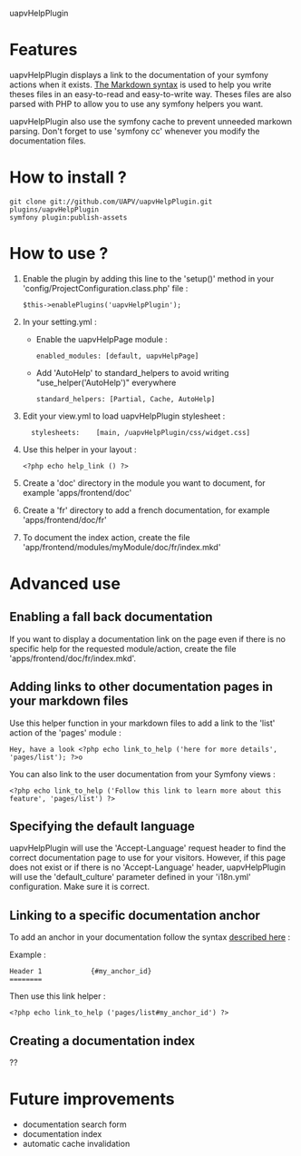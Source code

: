 uapvHelpPlugin

Features
========

uapvHelpPlugin displays a link to the documentation of your symfony actions when
it exists. [The Markdown syntax][1] is used to help you write theses files in an
easy-to-read and easy-to-write way. Theses files are also parsed with PHP to
allow you to use any symfony helpers you want.

uapvHelpPlugin also use the symfony cache to prevent unneeded markown parsing.
Don't forget to use 'symfony cc' whenever you modify the documentation files.


How to install ?
================

    git clone git://github.com/UAPV/uapvHelpPlugin.git plugins/uapvHelpPlugin
    symfony plugin:publish-assets

How to use ?
============

1) Enable the plugin by adding this line to the 'setup()' method in your 'config/ProjectConfiguration.class.php' file :

       $this->enablePlugins('uapvHelpPlugin');

2) In your setting.yml :
    
   * Enable the uapvHelpPage module :

         enabled_modules: [default, uapvHelpPage]

   * Add 'AutoHelp' to standard_helpers to avoid writing "use_helper('AutoHelp')" everywhere
    
         standard_helpers: [Partial, Cache, AutoHelp]

3) Edit your view.yml to load uapvHelpPlugin stylesheet :

         stylesheets:    [main, /uapvHelpPlugin/css/widget.css]

4) Use this helper in your layout :

       <?php echo help_link () ?>

5) Create a 'doc' directory in the module you want to document, for example 'apps/frontend/doc'

6) Create a 'fr' directory to add a french documentation, for example 'apps/frontend/doc/fr'

7) To document the index action, create the file 'app/frontend/modules/myModule/doc/fr/index.mkd'


Advanced use
============

Enabling a fall back documentation
----------------------------------

If you want to display a documentation link on the page even if there is no
specific help for the requested module/action, create the file
'apps/frontend/doc/fr/index.mkd'.  

Adding links to other documentation pages in your markdown files
----------------------------------------------------------------

Use this helper function in your markdown files to add a link to the 'list' action of the 'pages' module :

    Hey, have a look <?php echo link_to_help ('here for more details', 'pages/list'); ?>o

You can also link to the user documentation from your Symfony views :

    <?php echo link_to_help ('Follow this link to learn more about this feature', 'pages/list') ?>

Specifying the default language
-------------------------------

uapvHelpPlugin will use the 'Accept-Language' request header to find the correct
documentation page to use for your visitors. However, if this page does not
exist or if there is no 'Accept-Language' header, uapvHelpPlugin will use the
'default_culture' parameter defined in your 'i18n.yml' configuration. Make sure
it is correct.


Linking to a specific documentation anchor
------------------------------------------

To add an anchor in your documentation follow the syntax [described here][2] :

Example :

    Header 1            {#my_anchor_id}
    ========

Then use this link helper :

    <?php echo link_to_help ('pages/list#my_anchor_id') ?>

Creating a documentation index
------------------------------

??

Future improvements
===================

* documentation search form
* documentation index
* automatic cache invalidation



[1]: http://daringfireball.net/projects/markdown/syntax  
[2]: http://michelf.com/projects/php-markdown/extra/#header-id
